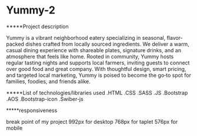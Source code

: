 # Yummy-2
*****Project description

Yummy is a vibrant neighborhood eatery specializing in seasonal, flavor-packed dishes crafted from locally sourced ingredients.
We deliver a warm, casual dining experience with shareable plates, signature drinks, and an atmosphere that feels like home.
Rooted in community, Yummy hosts regular tasting nights and supports local farmers, inviting guests to connect over good food and great company.
With thoughtful design, smart pricing, and targeted local marketing, Yummy is poised to become the go‑to spot for families, foodies, and friends alike.

*****List of technologies/libraries used
.HTML
.CSS
.SASS
.JS
.Bootstrap
.AOS
.Bootstrap-icon
.Swiber-js

*****responsiveness

break point of my project
992px for desktop 
768px for taplet
576px for mobile